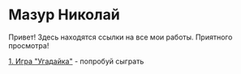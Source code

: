 # Мазур Николай
Привет! Здесь находятся ссылки на все мои работы. Приятного просмотра!

[1. Игра "Угадайка"](https://mazurnik.github.io/vladinator/ " игра") - попробуй сыграть
